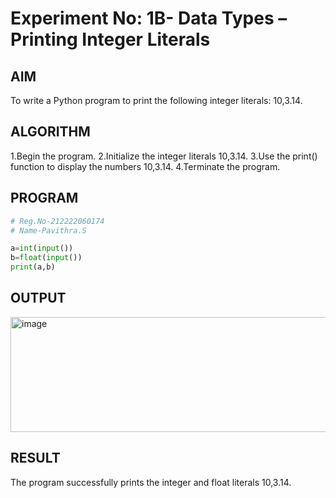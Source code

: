 # Experiment No: 1B- Data Types – Printing Integer Literals

## AIM  
To write a Python program to print the following integer literals: 10,3.14.

## ALGORITHM  
1.Begin the program.
2.Initialize the integer literals 10,3.14.
3.Use the print() function to display the numbers 10,3.14.
4.Terminate the program.

## PROGRAM
```python
# Reg.No-212222060174
# Name-Pavithra.S

a=int(input())
b=float(input())
print(a,b)

```
## OUTPUT

<img width="803" height="184" alt="image" src="https://github.com/user-attachments/assets/1b6676a2-c65d-4726-a568-c40ef0bdc417" />

## RESULT
The program successfully prints the integer and float literals 10,3.14.
